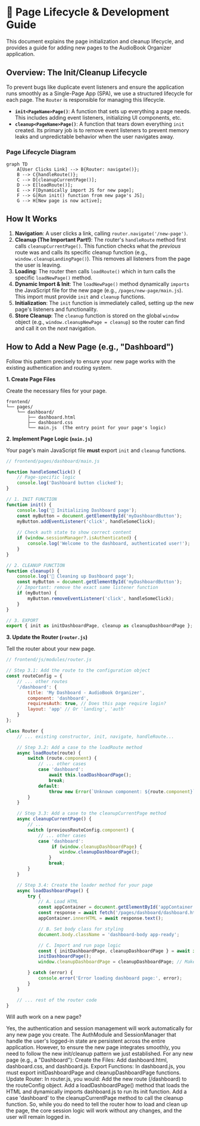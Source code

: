 # 📄 Page Lifecycle & Development Guide

This document explains the page initialization and cleanup lifecycle, and provides a guide for adding new pages to the AudioBook Organizer application.

## Overview: The Init/Cleanup Lifecycle

To prevent bugs like duplicate event listeners and ensure the application runs smoothly as a Single-Page App (SPA), we use a structured lifecycle for each page. The `Router` is responsible for managing this lifecycle.

-   **`init<PageName>Page()`**: A function that sets up everything a page needs. This includes adding event listeners, initializing UI components, etc.
-   **`cleanup<PageName>Page()`**: A function that tears down everything `init` created. Its primary job is to remove event listeners to prevent memory leaks and unpredictable behavior when the user navigates away.

### Page Lifecycle Diagram

```mermaid
graph TD
    A[User Clicks Link] --> B{Router: navigate()};
    B --> C{handleRoute()};
    C --> D[cleanupCurrentPage()];
    D --> E[loadRoute()];
    E --> F[Dynamically import JS for new page];
    F --> G[Run init() function from new page's JS];
    G --> H[New page is now active];
```

## How It Works

1.  **Navigation**: A user clicks a link, calling `router.navigate('/new-page')`.
2.  **Cleanup (The Important Part!)**: The router's `handleRoute` method first calls `cleanupCurrentPage()`. This function checks what the *previous* route was and calls its specific cleanup function (e.g., `window.cleanupLandingPage()`). This removes all listeners from the page the user is leaving.
3.  **Loading**: The router then calls `loadRoute()` which in turn calls the specific `loadNewPage()` method.
4.  **Dynamic Import & Init**: The `loadNewPage()` method dynamically `imports` the JavaScript file for the new page (e.g., `/pages/new-page/main.js`). This import must provide `init` and `cleanup` functions.
5.  **Initialization**: The `init` function is immediately called, setting up the new page's listeners and functionality.
6.  **Store Cleanup**: The `cleanup` function is stored on the global `window` object (e.g., `window.cleanupNewPage = cleanup`) so the router can find and call it on the *next* navigation.

## How to Add a New Page (e.g., "Dashboard")

Follow this pattern precisely to ensure your new page works with the existing authentication and routing system.

**1. Create Page Files**

Create the necessary files for your page.

```
frontend/
└── pages/
    └── dashboard/
        ├── dashboard.html
        ├── dashboard.css
        └── main.js  (The entry point for your page's logic)
```

**2. Implement Page Logic (`main.js`)**

Your page's main JavaScript file **must** export `init` and `cleanup` functions.

```javascript
// frontend/pages/dashboard/main.js

function handleSomeClick() {
    // Page-specific logic
    console.log('Dashboard button clicked');
}

// 1. INIT FUNCTION
function init() {
    console.log('🚀 Initializing Dashboard page');
    const myButton = document.getElementById('myDashboardButton');
    myButton.addEventListener('click', handleSomeClick);
    
    // Check auth state to show correct content
    if (window.sessionManager?.isAuthenticated) {
        console.log('Welcome to the dashboard, authenticated user!');
    }
}

// 2. CLEANUP FUNCTION
function cleanup() {
    console.log('🧹 Cleaning up Dashboard page');
    const myButton = document.getElementById('myDashboardButton');
    // Important: remove the exact same listener function
    if (myButton) {
        myButton.removeEventListener('click', handleSomeClick);
    }
}

// 3. EXPORT
export { init as initDashboardPage, cleanup as cleanupDashboardPage };
```

**3. Update the Router (`router.js`)**

Tell the router about your new page.

```javascript
// frontend/js/modules/router.js

// Step 3.1: Add the route to the configuration object
const routeConfig = {
    // ... other routes
    '/dashboard': {
        title: 'My Dashboard - AudioBook Organizer',
        component: 'dashboard',
        requiresAuth: true, // Does this page require login?
        layout: 'app' // Or 'landing', 'auth'
    }
};

class Router {
    // ... existing constructor, init, navigate, handleRoute...

    // Step 3.2: Add a case to the loadRoute method
    async loadRoute(route) {
        switch (route.component) {
            // ... other cases
            case 'dashboard':
                await this.loadDashboardPage();
                break;
            default:
                throw new Error(`Unknown component: ${route.component}`);
        }
    }

    // Step 3.3: Add a case to the cleanupCurrentPage method
    async cleanupCurrentPage() {
        // ...
        switch (previousRouteConfig.component) {
            // ... other cases
            case 'dashboard':
                 if (window.cleanupDashboardPage) {
                    window.cleanupDashboardPage();
                }
                break;
        }
    }

    // Step 3.4: Create the loader method for your page
    async loadDashboardPage() {
        try {
            // A. Load HTML
            const appContainer = document.getElementById('appContainer');
            const response = await fetch('/pages/dashboard/dashboard.html');
            appContainer.innerHTML = await response.text();

            // B. Set body class for styling
            document.body.className = 'dashboard-body app-ready';

            // C. Import and run page logic
            const { initDashboardPage, cleanupDashboardPage } = await import('/pages/dashboard/main.js');
            initDashboardPage();
            window.cleanupDashboardPage = cleanupDashboardPage; // Make cleanup available for next navigation

        } catch (error) {
            console.error('Error loading dashboard page:', error);
        }
    }

    // ... rest of the router code
}
``` 


Will auth work on a new page?

Yes, the authentication and session management will work automatically for any new page you create. The AuthModule and SessionManager that handle the user's logged-in state are persistent across the entire application.
However, to ensure the new page integrates smoothly, you need to follow the new init/cleanup pattern we just established. For any new page (e.g., a "Dashboard"):
Create the Files: Add dashboard.html, dashboard.css, and dashboard.js.
Export Functions: In dashboard.js, you must export initDashboardPage and cleanupDashboardPage functions.
Update Router: In router.js, you would:
Add the new route (/dashboard) to the routeConfig object.
Add a loadDashboardPage() method that loads the HTML and dynamically imports dashboard.js to run its init function.
Add a case 'dashboard' to the cleanupCurrentPage method to call the cleanup function.
So, while you do need to tell the router how to load and clean up the page, the core session logic will work without any changes, and the user will remain logged in.

